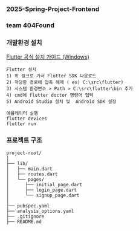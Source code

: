 ### 2025-Spring-Project-Frontend
### team 404Found

### 개발환경 설치
[Flutter 공식 설치 가이드 (Windows)](https://docs.flutter.dev/get-started/install/windows)
```
Flutter 설치
1) 위 링크로 가서 Flutter SDK 다운로드
2) 적당한 경로에 압축 해제 ( ex) C:\src\flutter)
3) 시스템 환경변수 > Path > C:\src\flutter\bin 추가
4) cmd에 flutter doctor 명령어 입력
5) Android Studio 설치 및  Android SDK 설정

에뮬레이터 실행
flutter devices
flutter run
```

### 프로젝트 구조
```
project-root/
│
├── lib/
│   ├── main.dart     
│   ├── routes.dart
│   └── pages/
│      ├── initial_page.dart
│      ├── login_page.dart
│      └── signup_page.dart
│
├── pubspec.yaml 
├── analysis_options.yaml
├── .gitignore
├── README.md         
```
